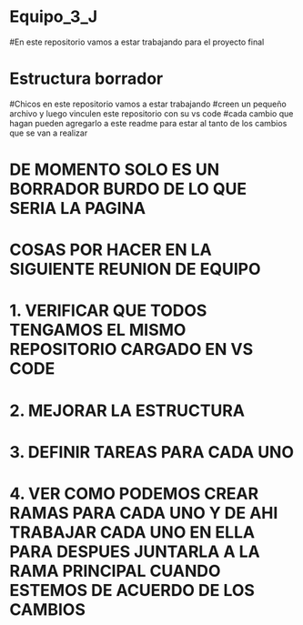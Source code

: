 # Equipo_3_J
#En este repositorio vamos a estar trabajando para el proyecto final

# Estructura borrador

#Chicos en este repositorio vamos a estar trabajando 
#creen un pequeño archivo y luego vinculen este repositorio con su vs code 
#cada cambio que hagan pueden agregarlo a este readme para estar al tanto de los cambios que se van a realizar

# DE MOMENTO SOLO ES UN BORRADOR BURDO DE LO QUE SERIA LA PAGINA

# COSAS POR HACER EN LA SIGUIENTE REUNION DE EQUIPO

# 1. VERIFICAR QUE TODOS TENGAMOS EL MISMO REPOSITORIO CARGADO EN VS CODE
# 2. MEJORAR LA ESTRUCTURA 
# 3. DEFINIR TAREAS PARA CADA UNO
# 4. VER COMO PODEMOS CREAR RAMAS PARA CADA UNO Y DE AHI TRABAJAR CADA UNO EN ELLA PARA DESPUES JUNTARLA A LA RAMA PRINCIPAL CUANDO ESTEMOS DE ACUERDO DE LOS CAMBIOS